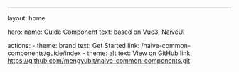 ---
layout: home

hero:
  name: Guide Component
  text:  based on Vue3, NaiveUI

  actions:
    - theme: brand
      text: Get Started
      link: /naive-common-components/guide/index
    - theme: alt
      text: View on GitHub
      link: https://github.com/mengyubit/naive-common-components.git
